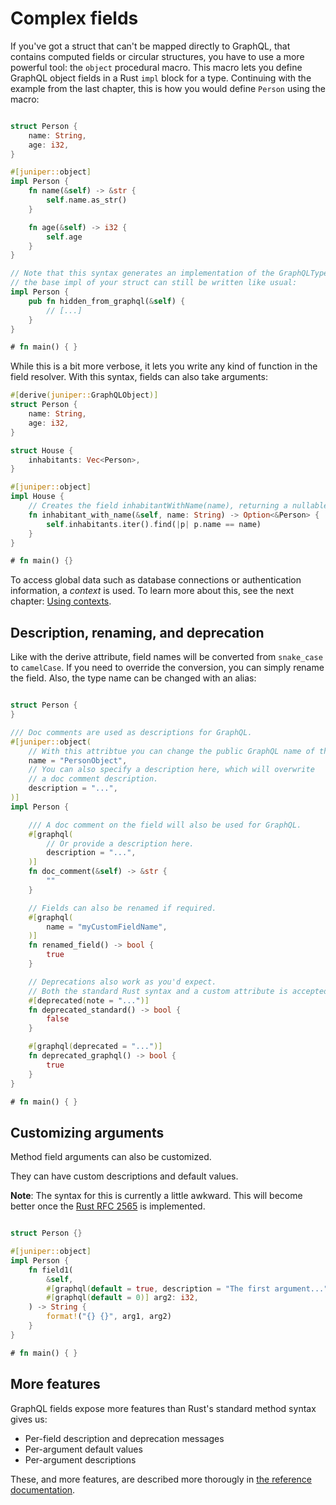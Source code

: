 # Complex fields

If you've got a struct that can't be mapped directly to GraphQL, that contains
computed fields or circular structures, you have to use a more powerful tool:
the `object` procedural macro. This macro lets you define GraphQL object
fields in a Rust `impl` block for a type. Continuing with the
example from the last chapter, this is how you would define `Person` using the
macro:

```rust

struct Person {
    name: String,
    age: i32,
}

#[juniper::object]
impl Person {
    fn name(&self) -> &str {
        self.name.as_str()
    }

    fn age(&self) -> i32 {
        self.age
    }
}

// Note that this syntax generates an implementation of the GraphQLType trait,
// the base impl of your struct can still be written like usual:
impl Person {
    pub fn hidden_from_graphql(&self) {
        // [...]
    }
}

# fn main() { }
```

While this is a bit more verbose, it lets you write any kind of function in the
field resolver. With this syntax, fields can also take arguments:


```rust
#[derive(juniper::GraphQLObject)]
struct Person {
    name: String,
    age: i32,
}

struct House {
    inhabitants: Vec<Person>,
}

#[juniper::object]
impl House {
    // Creates the field inhabitantWithName(name), returning a nullable person
    fn inhabitant_with_name(&self, name: String) -> Option<&Person> {
        self.inhabitants.iter().find(|p| p.name == name)
    }
}

# fn main() {}
```

To access global data such as database connections or authentication
information, a _context_ is used. To learn more about this, see the next
chapter: [Using contexts](using_contexts.md).

## Description, renaming, and deprecation

Like with the derive attribute, field names will be converted from `snake_case`
to `camelCase`. If you need to override the conversion, you can simply rename
the field. Also, the type name can be changed with an alias:

```rust

struct Person {
}

/// Doc comments are used as descriptions for GraphQL.
#[juniper::object(
    // With this attribtue you can change the public GraphQL name of the type.
    name = "PersonObject",
    // You can also specify a description here, which will overwrite 
    // a doc comment description.
    description = "...",
)]
impl Person {

    /// A doc comment on the field will also be used for GraphQL.
    #[graphql(
        // Or provide a description here.
        description = "...",
    )]
    fn doc_comment(&self) -> &str {
        ""
    }

    // Fields can also be renamed if required.
    #[graphql(
        name = "myCustomFieldName",
    )]
    fn renamed_field() -> bool {
        true
    }

    // Deprecations also work as you'd expect.
    // Both the standard Rust syntax and a custom attribute is accepted.
    #[deprecated(note = "...")]
    fn deprecated_standard() -> bool {
        false
    }

    #[graphql(deprecated = "...")]
    fn deprecated_graphql() -> bool {
        true
    }
}

# fn main() { }
```

## Customizing arguments

Method field arguments can also be customized.

They can have custom descriptions and default values.

**Note**: The syntax for this is currently a little awkward. 
This will become better once the [Rust RFC 2565](https://github.com/rust-lang/rust/issues/60406) is implemented.

```rust

struct Person {}

#[juniper::object]
impl Person {
    fn field1(
        &self,
        #[graphql(default = true, description = "The first argument...")] arg1: bool,
        #[graphql(default = 0)] arg2: i32,
    ) -> String {
        format!("{} {}", arg1, arg2)
    }
}

# fn main() { }
```

## More features

GraphQL fields expose more features than Rust's standard method syntax gives us:

* Per-field description and deprecation messages
* Per-argument default values
* Per-argument descriptions

These, and more features, are described more thorougly in [the reference
documentation](https://docs.rs/juniper/latest/juniper/macro.object.html).
